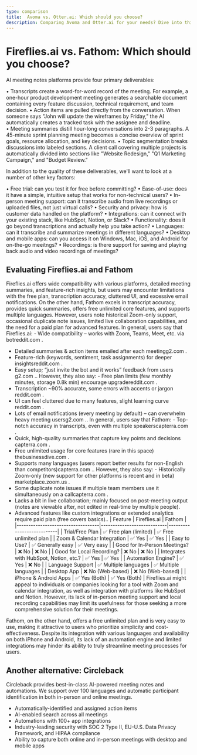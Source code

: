 ```yaml
---
type: comparison
title:  Avoma vs. Otter.ai: Which should you choose?
description: Comparing Avoma and Otter.ai for your needs? Dive into this article to evaluate both tools and discover an alternative, Circleback.
---
```


# Fireflies.ai vs. Fathom: Which should you choose?
AI meeting notes platforms provide four primary deliverables:

• Transcripts create a word-for-word record of the meeting. For example, a one-hour product development meeting generates a searchable document containing every feature discussion, technical requirement, and team decision.
• Action items are pulled directly from the conversation. When someone says "John will update the wireframes by Friday," the AI automatically creates a tracked task with the assignee and deadline.
• Meeting summaries distill hour-long conversations into 2-3 paragraphs. A 45-minute sprint planning meeting becomes a concise overview of sprint goals, resource allocation, and key decisions.
• Topic segmentation breaks discussions into labeled sections. A client call covering multiple projects is automatically divided into sections like "Website Redesign," "Q1 Marketing Campaign," and "Budget Review."

In addition to the quality of these deliverables, we'll want to look at a number of other key factors:

• Free trial: can you test it for free before committing?
• Ease-of-use: does it have a simple, intuitive setup that works for non-technical users?
• In-person meeting support: can it transcribe audio from live recordings or uploaded files, not just virtual calls?
• Security and privacy: how is customer data handled on the platform?
• Integrations: can it connect with your existing stack, like HubSpot, Notion, or Slack?
• Functionality: does it go beyond transcriptions and actually help you take action?
• Languages: can it transcribe and summarize meetings in different languages?
• Desktop and mobile apps: can you access it on Windows, Mac, iOS, and Android for on-the-go meeitngs?
• Recordings: is there support for saving and playing back audio and video recordings of meetings?
## Evaluating Fireflies.ai and Fathom
Fireflies.ai offers wide compatibility with various platforms, detailed meeting summaries, and feature-rich insights, but users may encounter limitations with the free plan, transcription accuracy, cluttered UI, and excessive email notifications. On the other hand, Fathom excels in transcript accuracy, provides quick summaries, offers free unlimited core features, and supports multiple languages. However, users note historical Zoom-only support, occasional duplicate note issues, limited live collaboration capabilities, and the need for a paid plan for advanced features.
In general, users say that Fireflies.ai: - Wide compatibility – works with Zoom, Teams, Meet, etc. via bot​reddit.com
.
- Detailed summaries & action items emailed after each meeting​g2.com
.
- Feature-rich (keywords, sentiment, task assignments) for deeper insights​reddit.com
.
- Easy setup; “just invite the bot and it works” feedback from users​g2.com
.. However, they also say: - Free plan limits (few monthly minutes, storage 0.8k min) encourage upgrade​reddit.com
.
- Transcription ~90% accurate, some errors with accents or jargon​reddit.com
.
- UI can feel cluttered due to many features, slight learning curve​reddit.com
.
- Lots of email notifications (every meeting by default) – can overwhelm heavy meeting users​g2.com
..
In general, users say that Fathom: - Top-notch accuracy in transcripts, even with multiple speakers​capterra.com
.
- Quick, high-quality summaries that capture key points and decisions​capterra.com
.
- Free unlimited usage for core features (rare in this space)​thebusinessdive.com
.
- Supports many languages (users report better results for non-English than competitors)​capterra.com
.. However, they also say: - Historically Zoom-only (new support for other platforms is recent and in beta)​marketplace.zoom.us
.
- Some duplicate note issues if multiple team members use it simultaneously on a call​capterra.com
.
- Lacks a bit in live collaboration; mainly focused on post-meeting output (notes are viewable after, not edited in real-time by multiple people).
- Advanced features like custom integrations or extended analytics require paid plan (free covers basics)..
| Feature                           | Fireflies.ai               | Fathom                    |
|-----------------------------------|----------------------------|---------------------------|
| Trial/Free Plan                   | ✅ Free plan (limited)     | ✅ Free unlimited plan    |
| Zoom & Calendar Integration       | ✅ Yes                     | ✅ Yes                    |
| Easy to Use?                      | ✅ Generally easy          | ✅ Very easy              |
| Good for In-Person Meetings?      | ❌ No                      | ❌ No                     |
| Good for Local Recording?         | ❌ No                      | ❌ No                     |
| Integrates with HubSpot, Notion, etc.? | ✅ Yes                | ✅ Yes                    |
| Automation Engine?                | ✅ Yes                     | ❌ No                     |
| Language Support                  | ✅ Multiple languages      | ✅ Multiple languages     |
| Desktop App                       | ❌ No (Web-based)          | ❌ No (Web-based)         |
| iPhone & Android Apps             | ✅ Yes (Both)              | ✅ Yes (Both)             |
Fireflies.ai might appeal to individuals or companies looking for a tool with Zoom and calendar integration, as well as integration with platforms like HubSpot and Notion. However, its lack of in-person meeting support and local recording capabilities may limit its usefulness for those seeking a more comprehensive solution for their meetings.

Fathom, on the other hand, offers a free unlimited plan and is very easy to use, making it attractive to users who prioritize simplicity and cost-effectiveness. Despite its integration with various languages and availability on both iPhone and Android, its lack of an automation engine and limited integrations may hinder its ability to truly streamline meeting processes for users.
## Another alternative: Circleback
Circleback provides best-in-class AI-powered meeting notes and automations. We support over 100 languages and automatic participant identification in both in-person and online meetings.


* Automatically-identified and assigned action items
* AI-enabled search across all meetings
* Automations with 100+ app integrations
* Industry-leading security with SOC 2 Type II, EU-U.S. Data Privacy Framework, and HIPAA compliance
* Ability to capture both online and in-person meetings with desktop and mobile apps